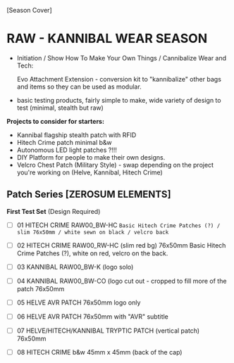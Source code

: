 [Season Cover]

# RAW - KANNIBAL WEAR SEASON
- Initiation / Show How To Make Your Own Things / Cannibalize Wear and Tech: 

  Evo Attachment Extension - conversion kit to "kannibalize" other bags and items so they can be used as modular.
  
- basic testing products, fairly simple to make, wide variety of design to test (minimal, stealth but raw)

**Projects to consider for starters:**
- Kannibal flagship stealth patch with RFID
- Hitech Crime patch minimal b&w
- Autonomous LED light patches ?!!!
- DIY Platform for people to make their own designs.
- Velcro Chest Patch (Military Style) - swap depending on the project you're working on (Helve, Kannibal, Hitech Crime)

## Patch Series [ZEROSUM ELEMENTS]

**First Test Set** (Design Required)
- [ ] 01 HITECH CRIME RAW00_BW-HC
  ``` Basic Hitech Crime Patches (?) / slim 76x50mm / white sewn on black / velcro back  ```
- [ ] 02 HITECH CRIME RAW00_RW-HC (slim red bg) 76x50mm Basic Hitech Crime Patches (?), white on red, velcro on the back.
- [ ] 03 KANNIBAL RAW00_BW-K (logo solo)
- [ ] 04 KANNIBAL RAW00_BW-CO (logo cut out - cropped to fill more of the patch 76x50mm
- [ ] 05 HELVE AVR PATCH 76x50mm logo only
- [ ] 06 HELVE AVR PATCH 76x50mm with "AVR" subtitle
- [ ] 07 HELVE/HITECH/KANNIBAL TRYPTIC PATCH (vertical patch) 76x50mm
- [ ] 08 HITECH CRIME b&w 45mm x  45mm (back of the cap)





